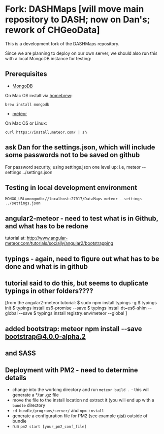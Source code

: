 # Fork: DASHMaps [will move main repository to DASH; now on Dan's; rework of CHGeoData]

This is a development fork of the DASHMaps repository.

Since we are planning to deploy on our own server, we should also run this with a local MongoDB instance for testing:

## Prerequisites

* [MongoDB](https://docs.mongodb.org/manual/installation/)

On Mac OS install via [homebrew](http://brew.sh/):

`brew install mongodb`

* [meteor](https://www.meteor.com/install)

On Mac OS or Linux:

`curl https://install.meteor.com/ | sh`

## ask Dan for the settings.json, which will include some passwords not to be saved on github

For password security, using settings.json one level up: i.e, meteor --settings ../settings.json

## Testing in local development environment

`MONGO_URL=mongodb://localhost:27017/DataMaps meteor --settings ../settings.json`

## angular2-meteor - need to test what is in Github, and what has to be redone
tutorial at: http://www.angular-meteor.com/tutorials/socially/angular2/bootstrapping

## typings - again, need to figure out what has to be done and what is in github
## tutorial said to do this, but seems to duplicate typings in other folders????
[from the angular2-meteor tutorial:
$ sudo npm install typings -g
    $ typings init
    $ typings install es6-promise --save
    $ typings install dt~es6-shim --global --save
    $ typings install registry:env/meteor --global
]

## added bootstrap: meteor npm install --save bootstrap@4.0.0-alpha.2
## and SASS

## Deployment with PM2 - need to determine details

* change into the working directory and run `meteor build .` - this will generate a *.tar .gz file
* move the file to the install location nd extract it (you will end up with a `bundle` directory
* `cd bundle/programs/server/` and `npm install`
* generate a configuration file for PM2 (see example [gist](https://gist.github.com/fcbee3b520b4fdf97552.git)) outside of bundle
* run `pm2 start [your_pm2_conf_file]`
